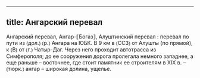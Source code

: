 
---
title: Ангарский перевал
---
Ангарский перевал, Ангар-⟦Богаз⟧, Алуштинский перевал
: перевал по пути из ⦅дол.⦆ ⦅р.⦆ Ангара на ЮБК. В 9 км в ⦅ССЗ⦆ от Алушты (по прямой), к ⦅В⦆ от ⦅г.⦆ Чатыр-Даг. Через него проходит автотрасса из Симферополя; до ее сооружения дорога пролегала немного западнее, а еще раньше – восточнее, где стоит памятник ее строителям в XIX в. – ⦅тюрк.⦆ ангар – широкая долина, ущелье.
